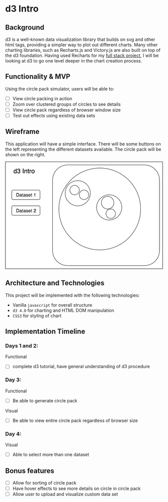 # d3 Intro

## Background

d3 is a well-known data visualization library that builds on svg and other html tags, providing a simpler way to plot out different charts. Many other charting libraries, such as Recharts.js and Victory.js are also built on top of the d3 foundation. Having used Recharts for my [full stack project](https://github.com/travelingpiano/Chartalize), I will be looking at d3 to go one level deeper in the chart creation process.

## Functionality & MVP

Using the circle pack simulator, users will be able to:

- [ ] View circle packing in action
- [ ] Zoom over clustered groups of circles to see details
- [ ] View circle pack regardless of browser window size
- [ ] Test out effects using existing data sets

## Wireframe

This application will have a simple interface. There will be some buttons on the left representing the different datasets available. The circle pack will be shown on the right.

![wireframe](./wireframe/d3_circlepack.png)

## Architecture and Technologies

This project will be implemented with the following technologies:
- Vanilla `javascript` for overall structure
- `d3 4.0` for charting and HTML DOM manipulation
- `CSS3` for styling of chart

## Implementation Timeline

### Days 1 and 2:

Functional
- [ ] complete d3 tutorial, have general understanding of d3 procedure

### Day 3:

Functional
- [ ] Be able to generate circle pack

Visual
- [ ] Be able to view entire circle pack regardless of browser size

### Day 4:

Visual
- [ ] Able to select more than one dataset

## Bonus features

- [ ] Allow for sorting of circle pack
- [ ] Have hover effects to see more details on circle in circle pack
- [ ] Allow user to upload and visualize custom data set
